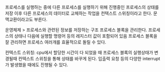 프로세스를 실행하는 중에 다른 프로세스를 실행하기 위해 진행중인 프로세스의 상태를 저장
    이후 다른 프로세스의 데이터로 교체하는 작업을 컨텍스트 스위칭이라고 한다.
    문맥교환이라고도 부른다.

운영체제 > 프로세스와 관련된 정보를 저장하는 구조 프로세스 블록을 관리한다.
    프로세스의 상태나 다음에 실행할 명령어 등의 레지스터 값이 포함되어 있음
    프로세스 블록을 잘 관리하면 프로세스 여러개를 효율적으로 돌릴 수 있다.

컨텍스트 스위칭: cpu에서 할당한 시간이 다 되었을 때 프로세스 블록의 실행상태가 변경될때 컨텍스트 스위칭을 통해 상태를 바꾸게 된다.
    입출력 요청 등의 다양한 interrupt가 발생했을 때에도 진행될 수 있다.